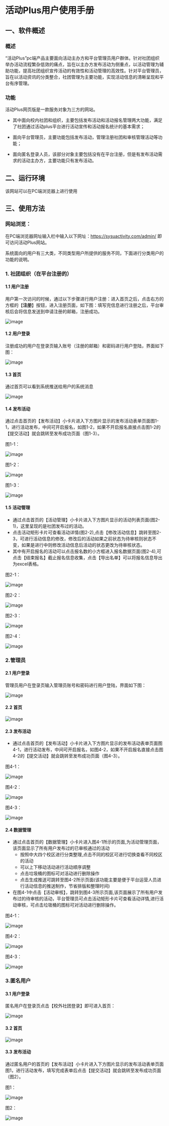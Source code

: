 # 活动Plus用户使用手册 #


## 一、软件概述
### 概述
“活动Plus”pc端产品主要面向活动主办方和平台管理员用户群体。针对社团组织举办活动流程繁杂低效的痛点，旨在以主办方发布活动为侧重点，以活动管理为辅助功能，提高社团组织宣传活动的有效性和活动管理的高效性。针对平台管理员，旨在以活动资讯的分类整合，社团管理为主要功能，实现活动信息的清晰呈现和平台有序管理。

### 功能
活动Plus网页版是一款服务对象为三方的网站。

- 其中面向校内社团和组织，主要包括发布活动和活动报名管理两大功能，满足了社团通过活动plus平台进行活动宣传和活动报名统计的基本需求；

- 面向平台管理员，主要功能包括发布活动，管理注册社团和审核管理活动等功能；

- 面向匿名登录人员，该部分对象主要包括没有在平台注册，但是有发布活动需求的活动主办方，主要功能只有发布活动。          

## 二、运行环境
该网站可以在PC端浏览器上进行使用

## 三、使用方法
### 网站浏览：
在PC端浏览器网址输入栏中输入以下网址：https://sysuactivity.com/admin/
即可访问活动Plus网站。

系统面向的用户有三大类，不同类型用户所提供的服务不同，下面进行分类用户的功能的说明。

### 1. 社团组织（在平台注册的）
#### 1.1 用户注册
用户第一次访问的时候，通过以下步骤进行用户注册：进入首页之后，点击右方的方框的【**注册**】按钮，进入注册页面，如下图：填写完信息进行注册之后，平台审核后会将信息发送到申请注册的邮箱，注册成功。

![image](https://github.com/SYSU-ActivityPlusPC/document/blob/master/picture/User%20Manual/instruction2.png)

#### 1.2 用户登录
注册成功的用户在登录页输入账号（注册的邮箱）和密码进行用户登陆，界面如下图：

![image](https://github.com/SYSU-ActivityPlusPC/document/blob/master/picture/instruction1.png)

#### 1.3 首页
通过首页可以看到系统推送给用户的系统消息

![image](https://github.com/SYSU-ActivityPlusPC/document/blob/master/picture/User%20Manual/3-1.png)


#### 1.4 发布活动
通过点击首页的【发布活动】小卡片进入下方图片显示的发布活动表单页面图1-1，进行活动发布，中间可开启报名，如图1-2，如果不开启报名直接点击图1-2的【提交活动】就会跳转至发布成功页面（图1-3）。

图1-1：

![image](https://github.com/SYSU-ActivityPlusPC/document/blob/master/picture/User%20Manual/2-2.png)

图1-2：

![image](https://github.com/SYSU-ActivityPlusPC/document/blob/master/picture/User%20Manual/2-3.png)

图1-3：

![image](https://github.com/SYSU-ActivityPlusPC/document/blob/master/picture/User%20Manual/2-4.png)

#### 1.5 活动管理
- 通过点击首页的【活动管理】小卡片进入下方图片显示的活动列表页面(图2-1)，这里呈现的是社团发布过的活动。
- 点击活动矩形卡片可查看活动详情(图2-2),点击【修改活动信息】跳转至图2-3，可进行活动信息的修改，修改后的活动如果之前状态为待审核则状态不变，如果是进行中则修改活动信息后活动的状态更改为待审核状态。
- 其中有开启报名的活动可以点击报名数的小方框进入报名数据页面(图2-4),可点击【结束报名】截止报名信息收集，点击【导出名单】可以将报名信息导出为excel表格。

图2-1：

![image](https://github.com/SYSU-ActivityPlusPC/document/blob/master/picture/User%20Manual/3-2.png)

图2-2：

![image](https://github.com/SYSU-ActivityPlusPC/document/blob/master/picture/User%20Manual/3-3.png)

图2-3：

![image](https://github.com/SYSU-ActivityPlusPC/document/blob/master/picture/User%20Manual/3-4.png)

图2-4：

![image](https://github.com/SYSU-ActivityPlusPC/document/blob/master/picture/User%20Manual/3-5.png)

### 2.管理员


#### 2.1 用户登录
管理员用户在登录页输入管理员账号和密码进行用户登陆，界面如下图：

![image](https://github.com/SYSU-ActivityPlusPC/document/blob/master/picture/instruction1.png)

#### 2.2 首页

![image](https://github.com/SYSU-ActivityPlusPC/document/blob/master/picture/User%20Manual/2-1.png)


#### 2.3 发布活动
- 通过点击首页的【发布活动】小卡片进入下方图片显示的发布活动表单页面图4-1，进行活动发布，中间可开启报名，如图4-2，如果不开启报名直接点击图4-2的【提交活动】就会跳转至发布成功页面（图4-3）。

图4-1：

![image](https://github.com/SYSU-ActivityPlusPC/document/blob/master/picture/User%20Manual/2-2.png)

图4-2：

![image](https://github.com/SYSU-ActivityPlusPC/document/blob/master/picture/User%20Manual/2-3.png)

图4-3：

![image](https://github.com/SYSU-ActivityPlusPC/document/blob/master/picture/User%20Manual/2-4.png)

#### 2.4 数据管理
- 通过点击首页的【数据管理】小卡片进入图4-1所示的页面,为活动管理页面，该页面显示了所有用户发布过的已审核通过的活动
    - 按照中大四个校区进行分类整理,点击不同的校区可进行切换查看不同校区的活动
    - 可以上下移动活动进行活动顺序调整
    - 点击垃圾桶的图标可对活动进行删除操作
    - 点击生成推送可跳转至图4-2所示页面(该功能主要是便于平台运营人员进行活动信息的推送制作，节省排版和整理时间)
- 在图4-1中点击【活动审核】，跳转到图4-3所示页面,该页面展示了所有用户发布过的待审核的活动，平台管理员可点击活动矩形卡片可查看活动详情,进行活动审核，可点击垃圾桶的图标可对活动进行删除操作。

图4-1：

![image](https://github.com/SYSU-ActivityPlusPC/document/blob/master/picture/User%20Manual/2-6.png)

图4-2：

![image](https://github.com/SYSU-ActivityPlusPC/document/blob/master/picture/User%20Manual/2-7.png)

图4-3：

![image](https://github.com/SYSU-ActivityPlusPC/document/blob/master/picture/User%20Manual/2-5.png)

### 3.匿名用户


#### 3.1 用户登录
匿名用户在登录页点击【校外社团登录】即可进入首页：

![image](https://github.com/SYSU-ActivityPlusPC/document/blob/master/picture/instruction1.png)

#### 3.2 首页


![image](https://github.com/SYSU-ActivityPlusPC/document/blob/master/picture/User%20Manual/1-1.png)

#### 3.3 发布活动
通过匿名用户的首页的【发布活动】小卡片进入下方图片显示的发布活动表单页面图1，进行活动发布，填写完成表单后点击【提交活动】就会跳转至发布成功页面（图2）。

图1：

![image](https://github.com/SYSU-ActivityPlusPC/document/blob/master/picture/User%20Manual/1-2.png)

图2：

![image](https://github.com/SYSU-ActivityPlusPC/document/blob/master/picture/User%20Manual/1-3.png)
